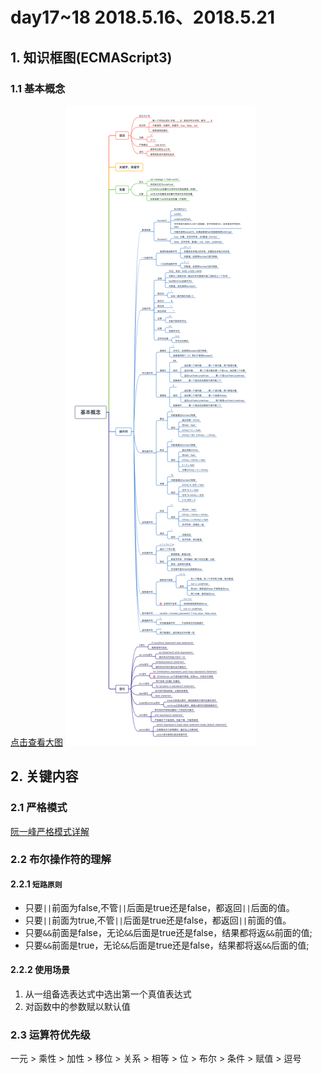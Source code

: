 # day17~18 2018.5.16、2018.5.21

## 1. 知识框图(ECMAScript3)

### 1.1 基本概念

[点击查看大图](基本概念.png)
![img](基本概念.png)

## 2. 关键内容

### 2.1 严格模式

[阮一峰严格模式详解](http://www.ruanyifeng.com/blog/2013/01/javascript_strict_mode.html)

### 2.2 布尔操作符的理解

#### 2.2.1 `短路原则`

* 只要`||`前面为false,不管`||`后面是true还是false，都返回`||`后面的值。
* 只要`||`前面为true,不管`||`后面是true还是false，都返回`||`前面的值。
* 只要`&&`前面是false，无论`&&`后面是true还是false，结果都将返`&&`前面的值;
* 只要`&&`前面是true，无论`&&`后面是true还是false，结果都将返`&&`后面的值;

#### 2.2.2 使用场景

1. 从一组备选表达式中选出第一个真值表达式
2. 对函数中的参数赋以默认值

### 2.3 运算符优先级

一元 > 乘性 > 加性 > 移位 > 关系 > 相等 > 位 > 布尔 > 条件 > 赋值 > 逗号